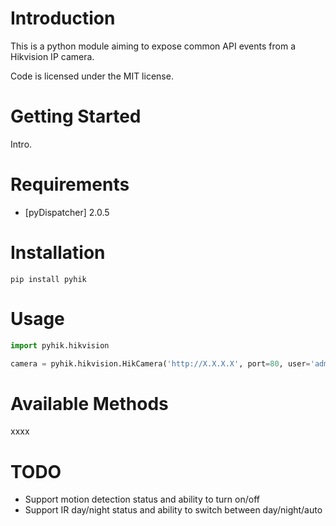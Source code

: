 # Introduction

This is a python module aiming to expose common API events from a Hikvision IP camera.

Code is licensed under the MIT license.

Getting Started
===============

Intro.


# Requirements

* [pyDispatcher] 2.0.5 

# Installation

```pip install pyhik```

# Usage

```python
import pyhik.hikvision

camera = pyhik.hikvision.HikCamera('http://X.X.X.X', port=80, user='admin', pass='1234')
```

# Available Methods

xxxx

# TODO

* Support motion detection status and ability to turn on/off
* Support IR day/night status and ability to switch between day/night/auto
